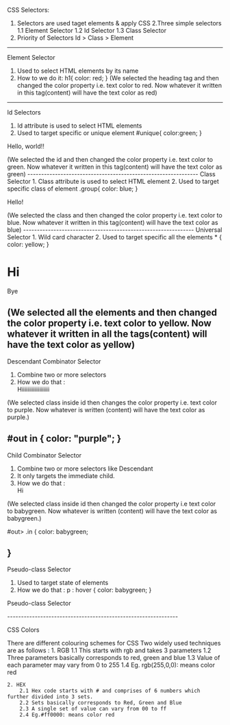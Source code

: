 CSS Selectors:

1. Selectors are used taget elements & apply CSS
2.Three simple selectors
	1.1 Element Selector
	1.2 Id Selector
	1.3 Class Selector
3. Priority of Selectors
	Id > Class > Element
--------------------------------------------------------------
Element Selector
1. Used to select HTML elements by its name
2. How to we do it:
	h1{
		color: red;
	}
(We selected the heading tag and then changed the color property i.e. text color to red. Now whatever it written in this tag(content) will have the text color as red)
--------------------------------------------------------------
Id Selectors
1. Id attribute is used to select HTML elements
2. Used to target specific or unique element
 #unique{
	color:green;
 }
 <p id="unqiue"> Hello, world!! </p>
 (We selected the id and then changed the color property i.e. text color to green. Now whatever it written in this tag(content) will have the text color as green)
--------------------------------------------------------------
Class Selector
1. Class attribute is used to select HTML element
2. Used to target specific class of element
.group{
	color: blue;
}
<p class="group"> Hello! </p>
 (We selected the class and then changed the color property i.e. text color to blue. Now whatever it written in this tag(content) will have the text color as blue)
--------------------------------------------------------------
 Universal Selector
1. Wild card character
2. Used to target specific all the elements
 *
 {
	color: yellow;
 }
 <h1> Hi </h1>
 <p> Bye </p>
 
(We selected all the elements and then changed the color property i.e. text color to yellow. Now whatever it written in all the tags(content) will have the text color as yellow)
-------------------------------------------------------------- 
Descendant Combinator Selector
1. Combine two or more selectors
2. How we do that :
	<div id="out">
		<div class="in"> Hiiiiiiiiiiiiiiiiiii </div>
	</div>
(We selected class inside id then changes the color property i.e. text color to purple. Now whatever is written (content) will have the text color as purple.)

#out in {
	color: "purple";
}
--------------------------------------------------------------
Child Combinator Selector
1. Combine two or more selectors like Descendant
2. It only targets the immediate child.
3. How we do that :
	<div id="out">
		<div class="in"> Hi </div>
	</div>
(We selected class inside id then changed the color property i.e text color to babygreen. Now whatever is written (content) will have the text color as babygreen.)

#out> .in {
	color: babygreen;

}
--------------------------------------------------------------
Pseudo-class Selector
1. Used to target state of elements
2. How we do that :
p : hover {
	color: babygreen;
}
<p> Pseudo-class Selector </p>
--------------------------------------------------------------

CSS Colors

There are different colouring schemes for CSS
Two widely used techniques are as follows :
	1. RGB 
		1.1 This starts with rgb and takes 3 parameters
		1.2 Three parameters basically corresponds to red, green and blue
		1.3 Value of each parameter may vary from 0 to 255
		1.4 Eg. rgb(255,0,0): means color red
	
	2. HEX
		2.1 Hex code starts with # and comprises of 6 numbers which further divided into 3 sets.
		2.2 Sets basically corresponds to Red, Green and Blue 
		2.3 A single set of value can vary from 00 to ff 
		2.4 Eg.#ff0000: means color red
	
